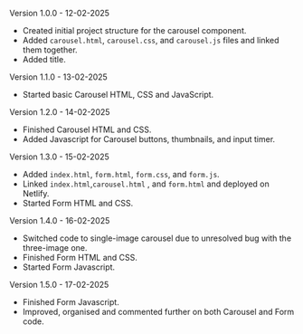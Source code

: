 Version 1.0.0 - 12-02-2025

- Created initial project structure for the carousel component.
- Added `carousel.html`, `carousel.css`, and `carousel.js` files and linked them together.
- Added title.

Version 1.1.0 - 13-02-2025
- Started basic Carousel HTML, CSS and JavaScript.

Version 1.2.0 - 14-02-2025
- Finished Carousel HTML and CSS.
- Added Javascript for Carousel buttons, thumbnails, and input timer.

Version  1.3.0 - 15-02-2025
- Added `index.html`, `form.html`, `form.css`, and `form.js`.
- Linked `index.html`,`carousel.html` , and `form.html` and deployed on Netlify.
- Started Form HTML and CSS.

Version 1.4.0 - 16-02-2025
- Switched code to single-image carousel due to unresolved bug with the three-image one.
- Finished Form HTML and CSS.
- Started Form Javascript.

Version 1.5.0 - 17-02-2025
- Finished Form Javascript.
- Improved, organised and commented further on both Carousel and Form code.